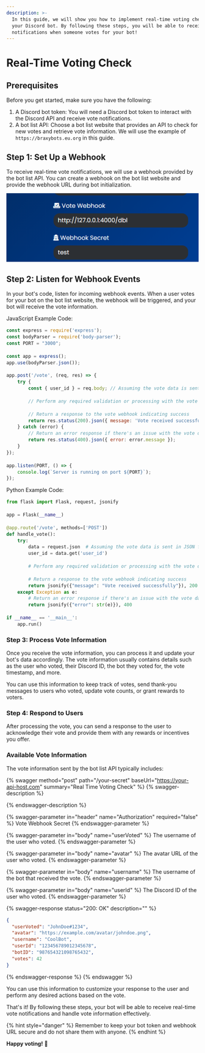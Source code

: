 ```yaml
---
description: >-
  In this guide, we will show you how to implement real-time voting check in
  your Discord bot. By following these steps, you will be able to receive
  notifications when someone votes for your bot!
---
```


# Real-Time Voting Check

## Prerequisites

Before you get started, make sure you have the following:

1. A Discord bot token: You will need a Discord bot token to interact with the Discord API and receive vote notifications.
2. A bot list API: Choose a bot list website that provides an API to check for new votes and retrieve vote information. We will use the example of `https://braxybots.eu.org` in this guide.

## Step 1: Set Up a Webhook

To receive real-time vote notifications, we will use a webhook provided by the bot list API. You can create a webhook on the bot list website and provide the webhook URL during bot initialization.

![Vote System](../.gitbook/assets/image.png)

## Step 2: Listen for Webhook Events

In your bot's code, listen for incoming webhook events. When a user votes for your bot on the bot list website, the webhook will be triggered, and your bot will receive the vote information.

JavaScript Example Code:

```javascript
const express = require('express');
const bodyParser = require('body-parser');
const PORT = "3000";

const app = express();
app.use(bodyParser.json());

app.post('/vote', (req, res) => {
    try {
        const { user_id } = req.body; // Assuming the vote data is sent in the request body

        // Perform any required validation or processing with the vote data here

        // Return a response to the vote webhook indicating success
        return res.status(200).json({ message: 'Vote received successfully' });
    } catch (error) {
        // Return an error response if there's an issue with the vote data
        return res.status(400).json({ error: error.message });
    }
});

app.listen(PORT, () => {
    console.log(`Server is running on port ${PORT}`);
});
```

Python Example Code:

```python
from flask import Flask, request, jsonify

app = Flask(__name__)

@app.route('/vote', methods=['POST'])
def handle_vote():
    try:
        data = request.json  # Assuming the vote data is sent in JSON format
        user_id = data.get('user_id')

        # Perform any required validation or processing with the vote data here

        # Return a response to the vote webhook indicating success
        return jsonify({"message": "Vote received successfully"}), 200
    except Exception as e:
        # Return an error response if there's an issue with the vote data
        return jsonify({"error": str(e)}), 400

if __name__ == '__main__':
    app.run()

```

### Step 3: Process Vote Information

Once you receive the vote information, you can process it and update your bot's data accordingly. The vote information usually contains details such as the user who voted, their Discord ID, the bot they voted for, the vote timestamp, and more.

You can use this information to keep track of votes, send thank-you messages to users who voted, update vote counts, or grant rewards to voters.

### Step 4: Respond to Users

After processing the vote, you can send a response to the user to acknowledge their vote and provide them with any rewards or incentives you offer.

### Available Vote Information

The vote information sent by the bot list API typically includes:



{% swagger method="post" path="/your-secret" baseUrl="https://your-api-host.com" summary="Real Time Voting Check" %}
{% swagger-description %}

{% endswagger-description %}

{% swagger-parameter in="header" name="Authorization" required="false" %}
Vote Webhook Secret
{% endswagger-parameter %}

{% swagger-parameter in="body" name="userVoted" %}
The username of the user who voted.
{% endswagger-parameter %}

{% swagger-parameter in="body" name="avatar" %}
The avatar URL of the user who voted.
{% endswagger-parameter %}

{% swagger-parameter in="body" name="username" %}
The username of the bot that received the vote.
{% endswagger-parameter %}

{% swagger-parameter in="body" name="userId" %}
The Discord ID of the user who voted.
{% endswagger-parameter %}

{% swagger-response status="200: OK" description="" %}
```json
{
  "userVoted": "JohnDoe#1234",
  "avatar": "https://example.com/avatar/johndoe.png",
  "username": "CoolBot",
  "userId": "123456789012345678",
  "botID": "987654321098765432",
  "votes": 42
}
```
{% endswagger-response %}
{% endswagger %}

You can use this information to customize your response to the user and perform any desired actions based on the vote.

That's it! By following these steps, your bot will be able to receive real-time vote notifications and handle vote information effectively.

{% hint style="danger" %}
Remember to keep your bot token and webhook URL secure and do not share them with anyone.
{% endhint %}

**Happy voting!** 🎉
